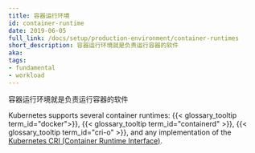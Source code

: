 ```yaml
---
title: 容器运行环境
id: container-runtime
date: 2019-06-05
full_link: /docs/setup/production-environment/container-runtimes
short_description: 容器运行环境就是负责运行容器的软件
aka:
tags:
- fundamental
- workload
---
```

 容器运行环境就是负责运行容器的软件

<!--more-->

Kubernetes supports several container runtimes: {{< glossary_tooltip term_id="docker">}},
{{< glossary_tooltip term_id="containerd" >}}, {{< glossary_tooltip term_id="cri-o" >}},
and any implementation of the [Kubernetes CRI (Container Runtime
Interface)](https://github.com/kubernetes/community/blob/master/contributors/devel/sig-node/container-runtime-interface.md).
